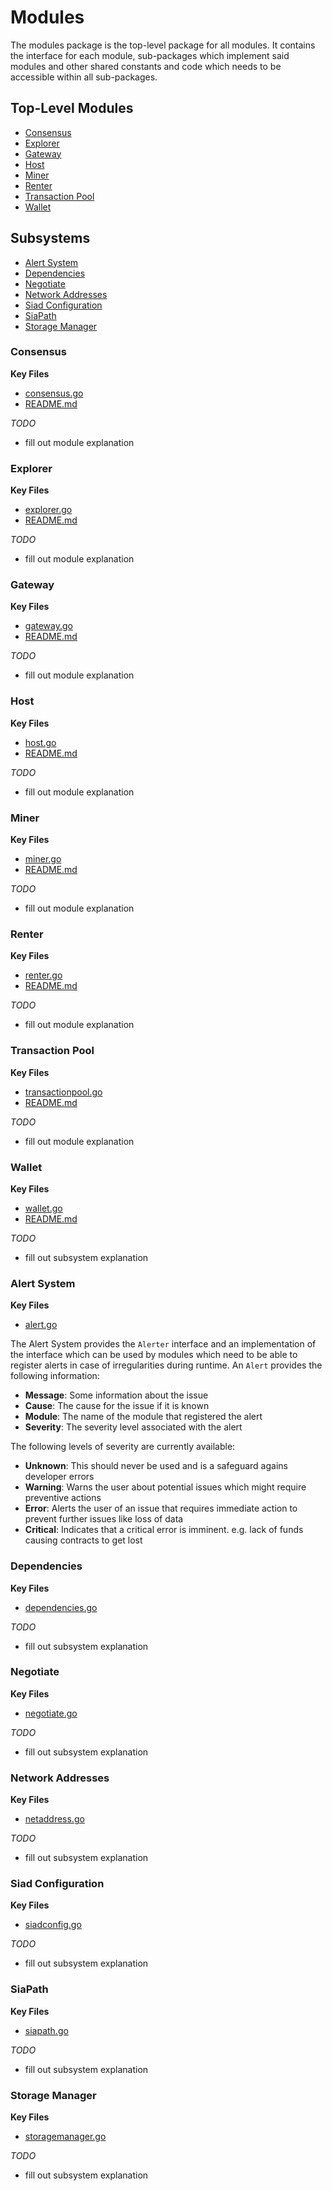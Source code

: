 # Modules

The modules package is the top-level package for all modules. It contains the interface for each module, sub-packages which implement said modules and other shared constants and code which needs to be accessible within all sub-packages.

## Top-Level Modules
- [Consensus](#consensus)
- [Explorer](#explorer)
- [Gateway](#gateway)
- [Host](#host)
- [Miner](#miner)
- [Renter](#renter)
- [Transaction Pool](#transaction-pool)
- [Wallet](#wallet)

## Subsystems
- [Alert System](#alert-system)
- [Dependencies](#dependencies)
- [Negotiate](#negotiate)
- [Network Addresses](#network-addresses)
- [Siad Configuration](#siad-configuration)
- [SiaPath](#siapath)
- [Storage Manager](#storage-manager)

### Consensus
**Key Files**
- [consensus.go](./consensus.go)
- [README.md](./consensus/README.md)

*TODO* 
  - fill out module explanation

### Explorer
**Key Files**
- [explorer.go](./explorer.go)
- [README.md](./explorer/README.md)

*TODO* 
  - fill out module explanation

### Gateway
**Key Files**
- [gateway.go](./gateway.go)
- [README.md](./gateway/README.md)

*TODO* 
  - fill out module explanation

### Host
**Key Files**
- [host.go](./host.go)
- [README.md](./host/README.md)

*TODO* 
  - fill out module explanation

### Miner
**Key Files**
- [miner.go](./miner.go)
- [README.md](./miner/README.md)

*TODO* 
  - fill out module explanation

### Renter
**Key Files**
- [renter.go](./renter.go)
- [README.md](./renter/README.md)

*TODO* 
  - fill out module explanation

### Transaction Pool
**Key Files**
- [transactionpool.go](./transactionpool.go)
- [README.md](./transactionpool/README.md)

*TODO* 
  - fill out module explanation

### Wallet
**Key Files**
- [wallet.go](./wallet.go)
- [README.md](./wallet/README.md)

*TODO* 
  - fill out subsystem explanation

### Alert System
**Key Files**
- [alert.go](./alert.go)

The Alert System provides the `Alerter` interface and an implementation of the interface which can be used by modules which need to be able to register alerts in case of irregularities during runtime. An `Alert` provides the following information:

- **Message**: Some information about the issue
- **Cause**: The cause for the issue if it is known
- **Module**: The name of the module that registered the alert
- **Severity**: The severity level associated with the alert

The following levels of severity are currently available:

- **Unknown**: This should never be used and is a safeguard agains developer errors	
- **Warning**: Warns the user about potential issues which might require preventive actions
- **Error**: Alerts the user of an issue that requires immediate action to prevent further issues like loss of data
- **Critical**: Indicates that a critical error is imminent. e.g. lack of funds causing contracts to get lost

### Dependencies
**Key Files**
- [dependencies.go](./dependencies.go)

*TODO* 
  - fill out subsystem explanation

### Negotiate
**Key Files**
- [negotiate.go](./negotiate.go)

*TODO* 
  - fill out subsystem explanation

### Network Addresses
**Key Files**
- [netaddress.go](./netaddress.go)

*TODO* 
  - fill out subsystem explanation

### Siad Configuration
**Key Files**
- [siadconfig.go](./siadconfig.go)

*TODO* 
  - fill out subsystem explanation

### SiaPath
**Key Files**
- [siapath.go](./siapath.go)

*TODO* 
  - fill out subsystem explanation

### Storage Manager
**Key Files**
- [storagemanager.go](./storagemanager.go)

*TODO* 
  - fill out subsystem explanation
